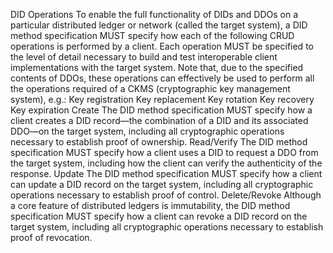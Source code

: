 DID Operations To enable the full functionality of DIDs and DDOs on a particular distributed ledger or network (called the target system), a DID method specification MUST specify how each of the following CRUD operations is performed by a client. Each operation MUST be specified to the level of detail necessary to build and test interoperable client implementations with the target system. Note that, due to the specified contents of DDOs, these operations can effectively be used to perform all the operations required of a CKMS (cryptographic key management system), e.g.: Key registration Key replacement Key rotation Key recovery Key expiration Create The DID method specification MUST specify how a client creates a DID record—the combination of a DID and its associated DDO—on the target system, including all cryptographic operations necessary to establish proof of ownership. Read/Verify The DID method specification MUST specify how a client uses a DID to request a DDO from the target system, including how the client can verify the authenticity of the response. Update The DID method specification MUST specify how a client can update a DID record on the target system, including all cryptographic operations necessary to establish proof of control. Delete/Revoke Although a core feature of distributed ledgers is immutability, the DID method specification MUST specify how a client can revoke a DID record on the target system, including all cryptographic operations necessary to establish proof of revocation.
